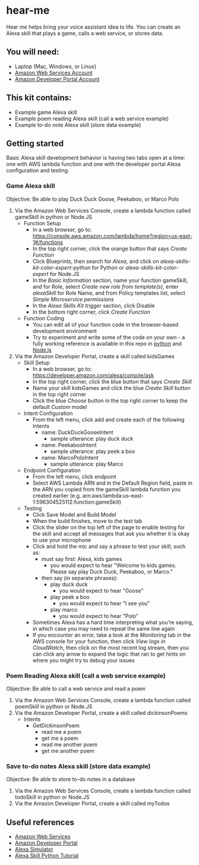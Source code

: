# hear-me

Hear me helps bring your voice assistant idea to life. You can create an Alexa skill that plays a game, calls a web service, or stores data.

## You will need:
- Laptop (Mac, Windows, or Linux)
- [Amazon Web Services Account](https://aws.amazon.com/)
- [Amazon Developer Portal Account](https://developer.amazon.com/)

## This kit contains:
- Example game Alexa skill
- Example poem reading Alexa skill (call a web service example)
- Example to-do note Alexa skill (store data example)

## Getting started
Basic Alexa skill development behavior is having two tabs open at a time: one with AWS lambda function and one with the developer portal Alexa configuration and testing.
### Game Alexa skill
Objective: Be able to play Duck Duck Goose, Peekaboo, or Marco Polo
1. Via the Amazon Web Services Console, create a lambda function called gameSkill in python or Node.JS
    - Function Setup
        - In a web browser, go to: https://console.aws.amazon.com/lambda/home?region=us-east-1#/functions
        - In the top right corner, click the orange button that says *Create Function*
        - Click Blueprints, then search for *Alexa*, and click on *alexa-skills-kit-color-expert-python* for Python or *alexa-skills-kit-color-expert* for Node.JS
        - In the *Basic Information* section, name your function gameSkill, and for Role, select *Create new role from template(s)*, enter *alexaSkill* for Role Name, and from Policy templates list, select *Simple Microservice permissions*
        - In the *Alexa Skills Kit trigger* section, click Disable
        - In the bottom right corner, click *Create Function*
    - Function Coding
        - You can edit all of your function code in the browser-based development environment
        - Try to experiment and write some of the code on your own - a fully working reference is available in this repo in [python](https://github.com/innovaasta/hear-me/blob/master/gameSkill.py) and [Node.js](https://github.com/innovaasta/hear-me/blob/master/gameSkill.js)
2. Via the Amazon Developer Portal, create a skill called kidsGames
    - Skill Setup
        - In a web browser, go to: https://developer.amazon.com/alexa/console/ask
        - In the top right corner, click the blue button that says *Create Skill*
        - Name your skill kidsGames and click the blue *Create Skill* button in the top right corner
        - Click the blue *Choose* button in the top right corner to keep the default *Custom* model
    - Intent Configuration
        - From the left menu, click add and create each of the following Intents
            - name: DuckDuckGooseIntent
                - sample utterance: play duck duck
            - name: PeekabooIntent
                - sample utterance: play peek a boo
            - name: MarcoPoloIntent
                - sample utterance: play Marco
    - Endpoint Configuration
        - From the left menu, click endpoint
        - Select AWS Lambda ARN and in the Default Region field, paste in the ARN you copied from the gameSkill lambda function you created earlier (e.g. arn:aws:lambda:us-east-1:596304525112:function:gameSkill)
    - Testing
        - Click Save Model and Build Model
        - When the build finishes, move to the test tab
        - Click the slider on the top left of the page to enable testing for the skill and accept all messages that ask you whether it is okay to use your microphone
        - Click and hold the mic and say a phrase to test your skill, such as:
            - must say first: Alexa, kids games
                - you would expect to hear "Welcome to kids games. Please say play Duck Duck, Peekaboo, or Marco."
            - then say (in separate phrases):
                - play duck duck
                    - you would expect to hear "Goose"
                - play peek a boo
                    - you would expect to hear "I see you"
                - play marco
                    - you would expect to hear "Polo"
        - Sometimes Alexa has a hard time interpreting what you're saying, in which case you may need to repeat the same line again
        - If you encounter an error, take a look at the *Monitoring* tab in the AWS console for your function, then click *View logs in CloudWatch*, then click on the most recent log stream, then you can click any arrow to expand the logic that ran to get hints on where you might try to debug your issues
### Poem Reading Alexa skill (call a web service example)
Objective: Be able to call a web service and read a poem
1. Via the Amazon Web Services Console, create a lambda function called poemSkill in python or Node.JS
2. Via the Amazon Developer Portal, create a skill called dickinsonPoems
    - Intents
        - GetDickinsonPoem
            - read me a poem
            - get me a poem
            - read me another poem
            - get me another poem

### Save to-do notes Alexa skill (store data example)
Objective: Be able to store to-do notes in a database
1. Via the Amazon Web Services Console, create a lambda function called todoSkill in python or Node.JS
2. Via the Amazon Developer Portal, create a skill called myTodos

## Useful references
- [Amazon Web Services](https://aws.amazon.com/)
- [Amazon Developer Portal](https://developer.amazon.com/)
- [Alexa Simulator](https://echosim.io/)
- [Alexa Skill Python Tutorial](https://developer.amazon.com/alexa-skills-kit/alexa-skill-python-tutorial)